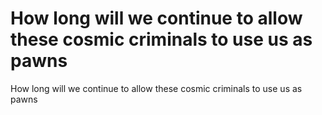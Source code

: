 # How long will we continue to allow these cosmic criminals to use us as pawns

How long will we continue to allow these cosmic criminals to use us as pawns